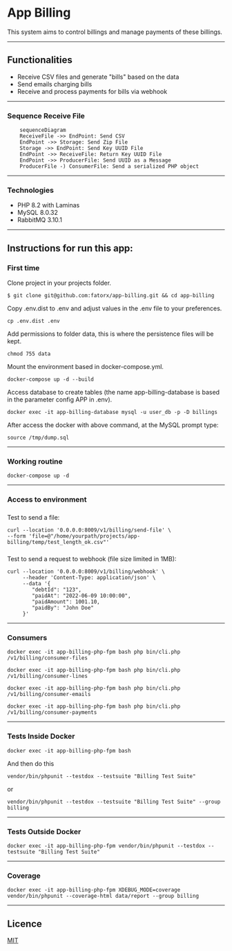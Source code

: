 # App Billing

This system aims to control billings and manage payments of these billings.

------



## Functionalities

- Receive CSV files and generate "bills" based on the data
- Send emails charging bills
- Receive and process payments for bills via webhook
------

### Sequence Receive File

```mermaid
    sequenceDiagram
    ReceiveFile ->> EndPoint: Send CSV
    EndPoint ->> Storage: Send Zip File
    Storage ->> EndPoint: Send Key UUID File
    EndPoint ->> ReceiveFile: Return Key UUID File
    EndPoint ->> ProducerFile: Send UUID as a Message
    ProducerFile -) ConsumerFile: Send a serialized PHP object
````
------
### Technologies
- PHP 8.2 with Laminas
- MySQL 8.0.32
- RabbitMQ 3.10.1

------

## Instructions for run this app:

### First time

Clone project in your projects folder.
```shell script
$ git clone git@github.com:fatorx/app-billing.git && cd app-billing
```
Copy .env.dist to .env and adjust values in the .env file to your preferences.
```shell script
cp .env.dist .env 
```

Add permissions to folder data, this is where the persistence files will be kept.
```shell script
chmod 755 data
```

Mount the environment based in docker-compose.yml.
```shell script
docker-compose up -d --build
```
Access database to create tables (the name app-billing-database is based in the parameter config APP in .env).
```shell script
docker exec -it app-billing-database mysql -u user_db -p -D billings
```
After access the docker with above command, at the MySQL prompt type:  
```shell script
source /tmp/dump.sql
```

------
### Working routine 
```shell script
docker-compose up -d
```
------

### Access to environment
###
Test to send a file:
```shell script
curl --location '0.0.0.0:8009/v1/billing/send-file' \
--form 'file=@"/home/yourpath/projects/app-billing/temp/test_length_ok.csv"'
```
###
Test to send a request to webhook (file size limited in 1MB):
```shell script
curl --location '0.0.0.0:8009/v1/billing/webhook' \
     --header 'Content-Type: application/json' \
     --data '{
        "debtId": "123",
        "paidAt": "2022-06-09 10:00:00",
        "paidAmount": 1001.10,
        "paidBy": "John Doe"
     }'
```
------
### Consumers 
```shell script
docker exec -it app-billing-php-fpm bash php bin/cli.php /v1/billing/consumer-files
```
```shell script
docker exec -it app-billing-php-fpm bash php bin/cli.php /v1/billing/consumer-lines
```
```shell script
docker exec -it app-billing-php-fpm bash php bin/cli.php /v1/billing/consumer-emails
```
```shell script
docker exec -it app-billing-php-fpm bash php bin/cli.php /v1/billing/consumer-payments
```
------

### Tests Inside Docker 
```shell script
docker exec -it app-billing-php-fpm bash
```
And then do this
```shell script
vendor/bin/phpunit --testdox --testsuite "Billing Test Suite"
```
or 
```shell script
vendor/bin/phpunit --testdox --testsuite "Billing Test Suite" --group billing
```

------
### Tests Outside Docker
```shell script
docker exec -it app-billing-php-fpm vendor/bin/phpunit --testdox --testsuite "Billing Test Suite"
```

------
### Coverage
```shell script
docker exec -it app-billing-php-fpm XDEBUG_MODE=coverage vendor/bin/phpunit --coverage-html data/report --group billing
```

------
## Licence

[MIT](https://github.com/fatorx/php-gamer/blob/main/LICENSE.md)


